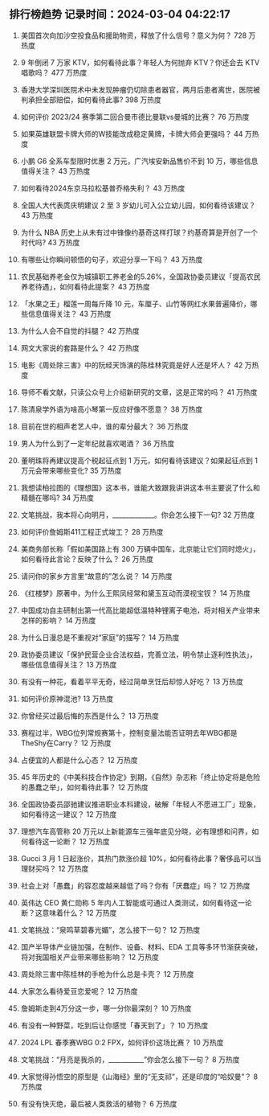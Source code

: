 
## 排行榜趋势 记录时间：2024-03-04 04:22:17
  
  1. 美国首次向加沙空投食品和援助物资，释放了什么信号？意义为何？ 728 万热度
    
  2. 9 年倒闭 7 万家 KTV，如何看待此事？年轻人为何抛弃 KTV？你还会去 KTV 唱歌吗？ 477 万热度
    
  3. 香港大学深圳医院术中未发现肿瘤仍切除患者器官，两月后患者离世，医院被判承担全部赔偿，如何看待此事? 398 万热度
    
  4. 如何评价 2023/24 赛季第二回合曼市德比曼联vs曼城的比赛？ 76 万热度
    
  5. 如果英雄联盟卡牌大师的W技能改成稳定黄牌，卡牌大师会更强吗？ 44 万热度
    
  6. 小鹏 G6 全系车型限时优惠 2 万元，广汽埃安新品售价不到 10 万，哪些信息值得关注？ 43 万热度
    
  7. 如何看待2024东京马拉松基普乔格失利？ 43 万热度
    
  8. 全国人大代表庹庆明建议 2 至 3 岁幼儿可入公立幼儿园，如何看待该建议？ 43 万热度
    
  9. 为什么 NBA 历史上从未有过中锋像约基奇这样打球？约基奇算是开创了一个时代吗? 43 万热度
    
  10. 有哪些让你瞬间顿悟的句子，欢迎分享一下吗？ 43 万热度
    
  11. 农民基础养老金仅为城镇职工养老金的5.26%，全国政协委员建议「提高农民养老待遇」，如何看待此提案？ 43 万热度
    
  12. 「水果之王」榴莲一周每斤降 10 元，车厘子、山竹等网红水果普遍降价，哪些信息值得关注？ 43 万热度
    
  13. 为什么人会不自觉的抖腿？ 42 万热度
    
  14. 网文大家说的套路是什么？ 42 万热度
    
  15. 电影《周处除三害》中的阮经天饰演的陈桂林究竟是好人还是坏人？ 42 万热度
    
  16. 导师不看文献，只读公众号上介绍新研究的文章，这是正常的吗？ 41 万热度
    
  17. 陈清泉学外语为啥高小琴第一反应好像不愿意？ 38 万热度
    
  18. 目前在世的相声老艺人中，谁的辈分最大？ 36 万热度
    
  19. 男人为什么到了一定年纪就喜欢喝酒？ 36 万热度
    
  20. 董明珠将再建议提高个税起征点到 1 万元，如何看待该建议？如果起征点到 1 万元会带来哪些变化? 35 万热度
    
  21. 我想读柏拉图的《理想国》这本书，谁能大致跟我讲讲这本书主要说了什么和精髓在哪吗? 34 万热度
    
  22. 文笔挑战，我本将心向明月，_____________。你会怎么接下一句? 32 万热度
    
  23. 如何评价詹姆斯411工程正式竣工？ 28 万热度
    
  24. 美商务部长称「假如美国路上有 300 万辆中国车，北京能让它们同时熄火」，如何看待此言论？反映了什么？ 26 万热度
    
  25. 请问你的家乡方言里“故意的”怎么说？ 14 万热度
    
  26. 《红楼梦》原著中，为什么王熙凤经常和黛玉互动而漠视宝钗？ 14 万热度
    
  27. 中国成功自主研制出第一代高比能超低温特种锂离子电池，将对相关产业带来怎样的影响？ 14 万热度
    
  28. 为什么日漫总是不重视对“家庭”的描写？ 14 万热度
    
  29. 政协委员建议「保护民营企业合法权益，完善立法，明令禁止逐利性执法」，哪些信息值得关注？ 13 万热度
    
  30. 有没有一种花，看着平平无奇，经过简单烹饪后却惊人好吃？ 13 万热度
    
  31. 如何评价原神混池? 13 万热度
    
  32. 你曾经买过最后悔的东西是什么？ 13 万热度
    
  33. 赛程过半，WBG位列常规赛第十，控制变量法能否证明去年WBG都是TheShy在Carry？ 12 万热度
    
  34. 占便宜的人都是什么心态？ 12 万热度
    
  35. 45 年历史的《中美科技合作协定》到期，《自然》杂志称「终止协定将是危险的愚蠢之举」，如何看待此事？ 12 万热度
    
  36. 全国政协委员邵驰建议推进职业本科建设，破解「年轻人不愿进工厂」现象，如何看待这一建议？ 12 万热度
    
  37. 理想汽车高管称 20 万元以上新能源车三强年底见分晓，必有理想和问界，如何看待这一论断？ 12 万热度
    
  38. Gucci 3 月 1 日起涨价，其热门款涨价超 10%，如何看待此事？奢侈品可以当理财买吗？ 12 万热度
    
  39. 社会上对「愚蠢」的容忍度越来越低了吗？你有「厌蠢症」吗？ 12 万热度
    
  40. 英伟达 CEO 黄仁勋称 5 年内人工智能或可通过人类测试，如何看待这一论断？这意味着什么？ 12 万热度
    
  41. 文笔挑战：“泉鸣草碧春光媚”，怎么接下一句？ 12 万热度
    
  42. 国产半导体产业链加强，在制作、设备、材料、EDA 工具等多环节渐获突破，将对我国相关产业带来哪些影响？ 12 万热度
    
  43. 周处除三害中陈桂林的手枪为什么总是卡壳？ 12 万热度
    
  44. 大家怎么看待爱豆恋爱呢？ 12 万热度
    
  45. 詹姆斯走到4万分这一步，哪一分你最深刻？ 10 万热度
    
  46. 有没有一种野菜，吃到后让你感觉「春天到了」？ 10 万热度
    
  47. 2024 LPL 春季赛WBG 0:2 FPX，如何评价这场比赛？ 10 万热度
    
  48. 文笔挑战：“月亮是我杀的，___________”你会怎么接下一句？ 8 万热度
    
  49. 大家觉得孙悟空的原型是《山海经》里的“无支祁”，还是印度的“哈奴曼”？ 8 万热度
    
  50. 有没有快灭绝，最后被人类救活的植物？ 6 万热度
    